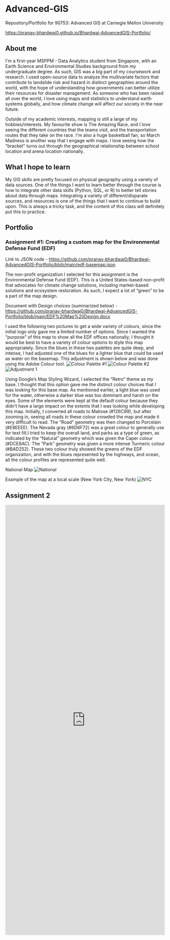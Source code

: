 # Advanced-GIS
Repository/Portfolio for 90753: Advanced GIS at Carnegie Mellon University

https://pranav-bhardwaj0.github.io/Bhardwaj-AdvancedGIS-Portfolio/

## About me
I'm a first-year MSPPM - Data Analytics student from Singapore, with an Earth Science and Environmental Studies background from my undergraduate degree. As such, GIS was a big part of my coursework and research. I used open-source data to analyze the multivariate factors that contribute to landslide risk and hazard in distinct geographies around the world, with the hope of understanding how governments can better utilize their resources for disaster management. As someone who has been raised all over the world, I love using maps and statistics to understand earth systems globally, and how climate change will affect our society in the near future.

Outside of my academic interests, mapping is still a large of my hobbies/interests. My favourite show is The Amazing Race, and I love seeing the different countries that the teams visit, and the transportation routes that they take on the race. I'm also a huge basketball fan, so March Madness is another way that I engage with maps. I love seeing how the "bracket" turns out through the geographical relationship between school location and arena location nationally. 

## What I hope to learn
My GIS skills are pretty focused on physical geography using a variety of data sources. One of the things I want to learn better through the course is how to integrate other data skills (Python, SQL, or R) to better tell stories about data through maps. Integrating a variety of different/disparate sources, and resources is one of the things that I want to continue to build upon. This is always a tricky task, and the content of this class will definitely put this to practice. 

## Portfolio

### Assignment #1: Creating a custom map for the Environmental Defense Fund (EDF)
Link to JSON code - https://github.com/pranav-bhardwaj0/Bhardwaj-AdvancedGIS-Portfolio/blob/main/edf-basemap.json

The non-profit organization I selected for this assignment is the Environmental Defense Fund (EDF). This is a United States-based non-profit that advocates for climate change solutions, including market-based solutions and ecosystem restoration. As such, I expect a lot of “green” to be a part of the map design. 

Document with Design choices (summarized below) - https://github.com/pranav-bhardwaj0/Bhardwaj-AdvancedGIS-Portfolio/blob/main/EDF%20Map%20Design.docx

I used the following two pictures to get a wide variety of colours, since the initial logo only gave me a limited number of options. Since I wanted the “purpose” of this map to show all the EDF offices nationally, I thought it would be best to have a variety of colour options to style this map appropriately. Since the blues in these two palettes are quite deep, and intense, I had adjusted one of the blues for a lighter blue that could be used as water on the basemap. This adjustment is shown below and was done using the Adobe Colour tool. 
![Colour Palette #1](https://user-images.githubusercontent.com/101579103/159188489-6275544b-ef40-4bec-9b69-b52fb1dcbc76.PNG)
![Colour Palette #2](https://user-images.githubusercontent.com/101579103/159188492-8083a5e0-3910-4293-9174-b85bceeecaab.PNG)
![Adjustment 1](https://user-images.githubusercontent.com/101579103/159188495-3b84cb43-6a86-415d-bd17-6d7a3cf127bd.PNG)

Using Google’s Map Styling Wizard, I selected the “Retro” theme as my base. I thought that this option gave me the distinct colour choices that I was looking for this base map. As mentioned earlier, a light blue was used for the water, otherwise a darker blue was too dominant and harsh on the eyes. Some of the elements were kept at the default colour because they didn’t have a large impact on the extents that I was looking while developing this map. Initially, I converted all roads to Matisse (#126C99), but after zooming in, seeing all roads in these colour crowded the map and made it very difficult to read. The “Road” geometry was then changed to Porcelain (#E8EEEE). The Nevada gray (#6D6F72) was a great colour to generally use for text fill.I tried to keep the overall land, and parks as a type of green, as indicated by the “Natural” geometry which was given the Caper colour (#DCE8AC). The “Park” geometry was given a more intense Turmeric colour (#BAD252). These two colour truly showed the greens of the EDF organization, and with the blues represented by the highways, and ocean, all the colour profiles are represented quite well. 

National Map
![National](https://user-images.githubusercontent.com/101579103/159188210-55357091-7ee6-4c3e-9f4c-47625963e641.PNG)

Example of the map at a local scale (New York City, New York)
![NYC](https://user-images.githubusercontent.com/101579103/159188447-c5191c31-f04a-4287-ac1d-9fd6debb3168.PNG)

## Assignment 2
<iframe src="https://insights.arcgis.com/#/embed/59fe3e2c1471401a812316f612bbb27d" width="100%" height="1360" frameborder="0"></iframe>
